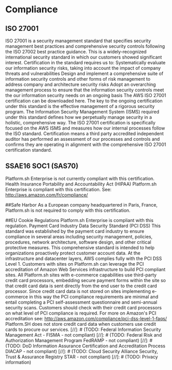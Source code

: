 # Compliance

## ISO 27001
ISO 27001 is a security management standard that specifies security management best practices and comprehensive security controls following the ISO 27002 best practice guidance. This is a widely-recognized international security standard in which our customers showed significant interest. Certification in the standard requires us to:
Systematically evaluate our information security risks, taking into account the impact of company threats and vulnerabilities
Design and implement a comprehensive suite of information security controls and other forms of risk management to address company and architecture security risks
Adopt an overarching management process to ensure that the information security controls meet the our information security needs on an ongoing basis
The AWS ISO 27001 certification can be downloaded here.
The key to the ongoing certification under this standard is the effective management of a rigorous security program. The Information Security Management System (ISMS) required under this standard defines how we perpetually manage security in a holistic, comprehensive way. The ISO 27001 certification is specifically focused on the AWS ISMS and measures how our internal processes follow the ISO standard. Certification means a third party accredited independent auditor has performed an assessment of our processes and controls and confirms they are operating in alignment with the comprehensive ISO 27001 certification standard.

## SSAE16 SOC1 (SAS70)
Platform.sh Enterprise is not currently compliant with this certification.
Health Insurance Portability and Accountability Act (HIPAA)
Platform.sh Enterprise is compliant with this certification. See: http://aws.amazon.com/fr/compliance/

##Safe Harbor
As a European company headquartered in Paris, France, Platform.sh is not required to comply with this certification.

##EU Cookie Regulations
Platform.sh Enterprise is compliant with this regulation.
Payment Card Industry Data Security Standard (PCI DSS)
This standard was established by the payment card industry to ensure compliance in several areas including security management, policies, procedures, network architecture, software design, and other critical protective measures. This comprehensive standard is intended to help organizations proactively protect customer account data.
At the infrastructure and datacenter layers, AWS complies fully with the PCI DSS Level 1. Customers with sites on Platform.sh can leverage the PCI accreditation of Amazon Web Services infrastructure to build PCI compliant sites. All Platform.sh sites with e-commerce capabilities use third-party credit card processors, embedding secure payment forms within the site so that credit card data is sent directly from the end user to the credit card processor. Since credit card data is not stored on sites implementing e-commerce in this way the PCI compliance requirements are minimal and entail completing a PCI self-assessment questionnaire and semi-annual security scans. Customers should check with their credit card processors on what level of PCI compliance is required. 
For more on Amazon's PCI accreditation see: http://aws.amazon.com/compliance/pci-dss-level-1-faqs/ 
Platform.SH does not store credit card data when customers use credit cards to procure our services. 
[//]: # (TODO: Federal Information Security Management Act - FISMA - not compliant)
[//]: # (TODO: Federal Risk and Authorization Management Program FedRAMP - not compliant)
[//]: # (TODO: DoD Information Assurance Certification and Accreditation Process DIACAP - not compliant)
[//]: # (TODO: Cloud Security Alliance Security, Trust & Assurance Registry STAR - not compliant)
[//]: # (TODO: Privacy information)